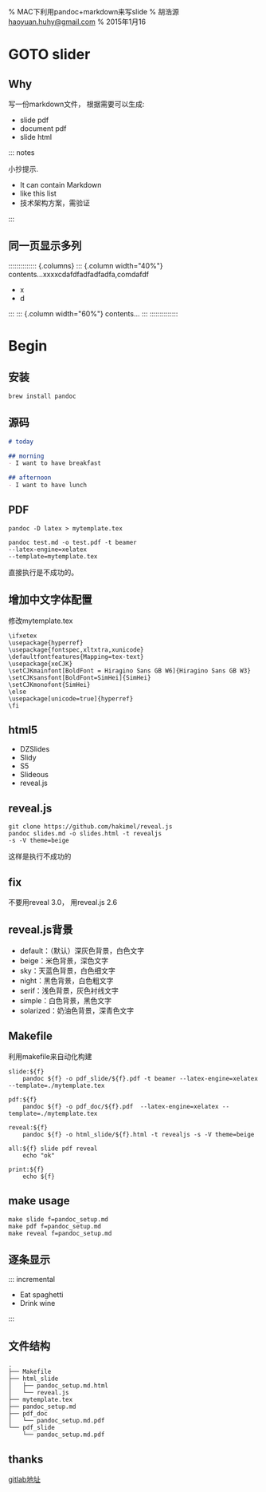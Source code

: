% MAC下利用pandoc+markdown来写slide
% 胡浩源 haoyuan.huhy@gmail.com
% 2015年1月16


# GOTO slider

## Why

写一份markdown文件， 根据需要可以生成:

- slide pdf
- document pdf
- slide html

::: notes

小抄提示.

- It can contain Markdown
- like this list
- 技术架构方案，需验证

:::

## 同一页显示多列

:::::::::::::: {.columns}
::: {.column width="40%"}
contents...xxxxcdafdfadfadfadfa,comdafdf
- x
- d

:::
::: {.column width="60%"}
contents...
:::
::::::::::::::

# Begin

## 安装

```shell
brew install pandoc
```

## 源码

```markdown
# today

## morning
- I want to have breakfast

## afternoon
- I want to have lunch
```

## PDF

```shell
pandoc -D latex > mytemplate.tex
```

```shell
pandoc test.md -o test.pdf -t beamer
--latex-engine=xelatex
--template=mytemplate.tex
```

直接执行是不成功的。

## 增加中文字体配置

修改mytemplate.tex

```
\ifxetex
\usepackage{hyperref}
\usepackage{fontspec,xltxtra,xunicode}
\defaultfontfeatures{Mapping=tex-text}
\usepackage{xeCJK}
\setCJKmainfont[BoldFont = Hiragino Sans GB W6]{Hiragino Sans GB W3}
\setCJKsansfont[BoldFont=SimHei]{SimHei}
\setCJKmonofont{SimHei}
\else
\usepackage[unicode=true]{hyperref}
\fi
```

## html5

- DZSlides
- Slidy
- S5
- Slideous
- reveal.js

## reveal.js

```shell
git clone https://github.com/hakimel/reveal.js
pandoc slides.md -o slides.html -t revealjs
-s -V theme=beige
```

这样是执行不成功的

## fix

不要用reveal 3.0， 用reveal.js 2.6

## reveal.js背景

- default：（默认）深灰色背景，白色文字
- beige：米色背景，深色文字
- sky：天蓝色背景，白色细文字
- night：黑色背景，白色粗文字
- serif：浅色背景，灰色衬线文字
- simple：白色背景，黑色文字
- solarized：奶油色背景，深青色文字

## Makefile

利用makefile来自动化构建
```shell
slide:${f}
    pandoc ${f} -o pdf_slide/${f}.pdf -t beamer --latex-engine=xelatex --template=./mytemplate.tex

pdf:${f}
    pandoc ${f} -o pdf_doc/${f}.pdf  --latex-engine=xelatex --template=./mytemplate.tex

reveal:${f}
    pandoc ${f} -o html_slide/${f}.html -t revealjs -s -V theme=beige

all:${f} slide pdf reveal
    echo "ok"

print:${f}
    echo ${f}
```

## make usage

```shell
make slide f=pandoc_setup.md
make pdf f=pandoc_setup.md
make reveal f=pandoc_setup.md
```

## 逐条显示

::: incremental

- Eat spaghetti
- Drink wine

:::

## 文件结构
```shell
.
├── Makefile
├── html_slide
│   ├── pandoc_setup.md.html
│   └── reveal.js
├── mytemplate.tex
├── pandoc_setup.md
├── pdf_doc
│   └── pandoc_setup.md.pdf
└── pdf_slide
    └── pandoc_setup.md.pdf
```

## thanks

[gitlab地址](https://github.com/haoyuan-hu/markdown_slide.git)
